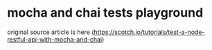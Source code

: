 # mocha and chai tests playground

original source article is here (https://scotch.io/tutorials/test-a-node-restful-api-with-mocha-and-chai)
